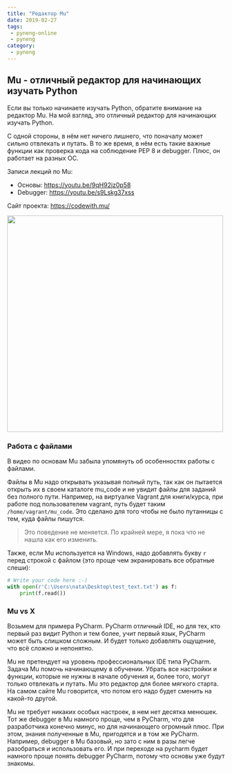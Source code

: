 ```yaml
---
title: "Редактор Mu"
date: 2019-02-27
tags:
 - pyneng-online
 - pyneng
category:
 - pyneng
---
```



## Mu - отличный редактор для начинающих изучать Python

Если вы только начинаете изучать Python, обратите внимание на редактор Mu. На мой взгляд, это отличный редактор для начинающих изучать Python.

С одной стороны, в нём нет ничего лишнего, что поначалу может сильно отвлекать и путать. В то же время, в нём есть такие важные функции как проверка кода на соблюдение PEP 8 и debugger. Плюс, он работает на разных ОС.

Записи лекций по Mu:

* Основы: https://youtu.be/9qH92jz0p58
* Debugger: https://youtu.be/s9Lskg37xss

Сайт проекта: https://codewith.mu/

<img align="center" src="https://codewith.mu/img/en/mu.gif" width="500">

### Работа с файлами

В видео по основам Mu забыла упомянуть об особенностях работы с файлами.

Файлы в Mu надо открывать указывая полный путь, так как он пытается открыть их в своем каталоге mu_code и не увидит файлы для заданий без полного пути.
Например, на виртуалке Vagrant для книги/курса, при работе под пользователем vagrant, путь будет таким `/home/vagrant/mu_code`.
Это сделано для того чтобы не было путанницы с тем, куда файлы пишутся.

> Это поведение не меняется. По крайней мере, я пока что не нашла как его изменить.


Также, если Mu используется на Windows, надо добавлять букву `r` перед строкой с файлом (это проще чем экранировать все обратные слеши):
```python
# Write your code here :-)
with open(r'C:\Users\nata\Desktop\test_text.txt') as f:
    print(f.read())
```

### Mu vs X

Возьмем для примера PyCharm. PyCharm отличный IDE, но для тех, кто первый раз видит Python и тем более, учит первый язык, PyCharm может быть слишком сложным. И будет только добавлять ощущение, что всё сложно и непонятно.

Mu не претендует на уровень профессиональных IDE типа PyCharm.
Задача Mu помочь начинающему в обучении. Убрать все настройки и функции, которые не нужны в начале обучения и, более того, могут только отвлекать и путать.
Mu это редактор для более мягкого старта. На самом сайте Mu говорится, что потом его надо будет сменить на какой-то другой.

Mu не требует никаких особых настроек, в нем нет десятка менюшек. Тот же debugger в Mu намного проще, чем в PyCharm, что для разработчика конечно минус, но для начинающего огромный плюс.
При этом, знания полученные в Mu, пригодятся и в том же PyCharm.
Например, debugger в Mu базовый, но зато с ним в разы легче разобраться и использовать его. И при переходе на pycharm будет намного проще понять debugger PyCharm, потому что основы уже будут знакомы.
